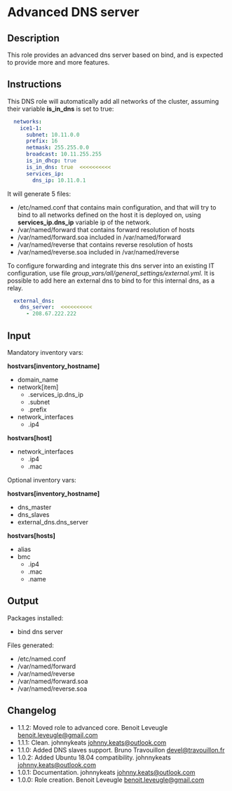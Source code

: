 # Advanced DNS server

## Description

This role provides an advanced dns server based on bind, and is expected to
provide more and more features.

## Instructions

This DNS role will automatically add all networks of the cluster, assuming their
variable **is_in_dns** is set to true:

```yaml
  networks:
    ice1-1:
      subnet: 10.11.0.0
      prefix: 16
      netmask: 255.255.0.0
      broadcast: 10.11.255.255
      is_in_dhcp: true
      is_in_dns: true  <<<<<<<<<<
      services_ip:
        dns_ip: 10.11.0.1
```

It will generate 5 files:

* /etc/named.conf that contains main configuration, and that will try to bind to all networks defined on the host it is deployed on, using **services_ip.dns_ip** variable ip of the network.
* /var/named/forward that contains forward resolution of hosts
* /var/named/forward.soa included in /var/named/forward
* /var/named/reverse that contains reverse resolution of hosts
* /var/named/reverse.soa included in /var/named/reverse

To configure forwarding and integrate this dns server into an existing IT
configuration, use file *group_vars/all/general_settings/external.yml*.
It is possible to add here an external dns to bind to for this internal dns, as
a relay.

```yaml
  external_dns:
    dns_server:  <<<<<<<<<<
      - 208.67.222.222
```

## Input

Mandatory inventory vars:

**hostvars[inventory_hostname]**

* domain_name
* network[item]
   * .services_ip.dns_ip
   * .subnet
   * .prefix
* network_interfaces
   * .ip4

**hostvars[host]**

* network_interfaces
   * .ip4
   * .mac

Optional inventory vars:

**hostvars[inventory_hostname]**

* dns_master
* dns_slaves
* external_dns.dns_server

**hostvars[hosts]**

* alias
* bmc
   * .ip4
   * .mac
   * .name

## Output

Packages installed:

* bind dns server

Files generated:

* /etc/named.conf
* /var/named/forward
* /var/named/reverse
* /var/named/forward.soa
* /var/named/reverse.soa

## Changelog

* 1.1.2: Moved role to advanced core. Benoit Leveugle <benoit.leveugle@gmail.com>
* 1.1.1: Clean. johnnykeats <johnny.keats@outlook.com>
* 1.1.0: Added DNS slaves support. Bruno Travouillon <devel@travouillon.fr>
* 1.0.2: Added Ubuntu 18.04 compatibility. johnnykeats <johnny.keats@outlook.com>
* 1.0.1: Documentation. johnnykeats <johnny.keats@outlook.com>
* 1.0.0: Role creation. Benoit Leveugle <benoit.leveugle@gmail.com>
